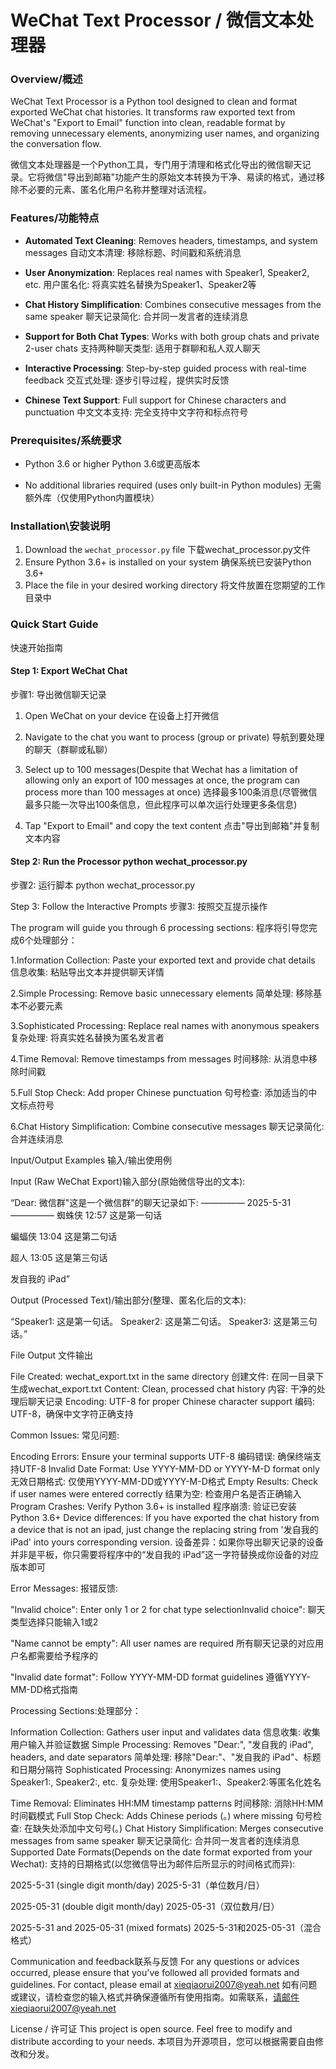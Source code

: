# WeChat Text Processor / 微信文本处理器

### Overview/概述
WeChat Text Processor is a Python tool designed to clean and format exported WeChat chat histories. It transforms raw exported text from WeChat's "Export to Email" function into clean, readable format by removing unnecessary elements, anonymizing user names, and organizing the conversation flow.

微信文本处理器是一个Python工具，专门用于清理和格式化导出的微信聊天记录。它将微信"导出到邮箱"功能产生的原始文本转换为干净、易读的格式，通过移除不必要的元素、匿名化用户名称并整理对话流程。

### Features/功能特点
- **Automated Text Cleaning**: Removes headers, timestamps, and system messages
自动文本清理: 移除标题、时间戳和系统消息

- **User Anonymization**: Replaces real names with Speaker1, Speaker2, etc.
用户匿名化: 将真实姓名替换为Speaker1、Speaker2等

- **Chat History Simplification**: Combines consecutive messages from the same speaker
聊天记录简化: 合并同一发言者的连续消息

- **Support for Both Chat Types**: Works with both group chats and private 2-user chats
支持两种聊天类型: 适用于群聊和私人双人聊天

- **Interactive Processing**: Step-by-step guided process with real-time feedback
交互式处理: 逐步引导过程，提供实时反馈

- **Chinese Text Support**: Full support for Chinese characters and punctuation
中文文本支持: 完全支持中文字符和标点符号

### Prerequisites/系统要求
- Python 3.6 or higher
Python 3.6或更高版本

- No additional libraries required (uses only built-in Python modules)
无需额外库（仅使用Python内置模块）

### Installation\安装说明

1. Download the `wechat_processor.py` file
下载wechat_processor.py文件
2. Ensure Python 3.6+ is installed on your system
确保系统已安装Python 3.6+
3. Place the file in your desired working directory
将文件放置在您期望的工作目录中

### Quick Start Guide
快速开始指南


#### Step 1: Export WeChat Chat
步骤1: 导出微信聊天记录

1. Open WeChat on your device
在设备上打开微信
2. Navigate to the chat you want to process (group or private)
导航到要处理的聊天（群聊或私聊）

3. Select up to 100 messages(Despite that Wechat has a limitation of allowing only an export of 100 messages at once, the program can process more than 100 messages at once)
选择最多100条消息(尽管微信最多只能一次导出100条信息，但此程序可以单次运行处理更多条信息)

4. Tap "Export to Email" and copy the text content
点击"导出到邮箱"并复制文本内容


#### Step 2: Run the Processor python wechat_processor.py
步骤2: 运行脚本 python wechat_processor.py

Step 3: Follow the Interactive Prompts
步骤3: 按照交互提示操作

The program will guide you through 6 processing sections:
程序将引导您完成6个处理部分：

1.Information Collection: Paste your exported text and provide chat details
信息收集: 粘贴导出文本并提供聊天详情

2.Simple Processing: Remove basic unnecessary elements
简单处理: 移除基本不必要元素

3.Sophisticated Processing: Replace real names with anonymous speakers
复杂处理: 将真实姓名替换为匿名发言者

4.Time Removal: Remove timestamps from messages
时间移除: 从消息中移除时间戳

5.Full Stop Check: Add proper Chinese punctuation
句号检查: 添加适当的中文标点符号

6.Chat History Simplification: Combine consecutive messages
聊天记录简化: 合并连续消息

Input/Output Examples 输入/输出使用例

Input (Raw WeChat Export)输入部分(原始微信导出的文本):

“Dear:
微信群"这是一个微信群"的聊天记录如下:
—————  2025-5-31  —————
蜘蛛侠 12:57
这是第一句话

蝙蝠侠 13:04
这是第二句话

超人 13:05
这是第三句话

发自我的 iPad”

Output (Processed Text)/输出部分(整理、匿名化后的文本):

“Speaker1: 这是第一句话。
Speaker2: 这是第二句话。
Speaker3: 这是第三句话。”

File Output
文件输出

File Created: wechat_export.txt in the same directory
创建文件: 在同一目录下生成wechat_export.txt
Content: Clean, processed chat history
内容: 干净的处理后聊天记录
Encoding: UTF-8 for proper Chinese character support
编码: UTF-8，确保中文字符正确支持

Common Issues:
常见问题:

Encoding Errors: Ensure your terminal supports UTF-8
编码错误: 确保终端支持UTF-8
Invalid Date Format: Use YYYY-MM-DD or YYYY-M-D format only
无效日期格式: 仅使用YYYY-MM-DD或YYYY-M-D格式
Empty Results: Check if user names were entered correctly
结果为空: 检查用户名是否正确输入
Program Crashes: Verify Python 3.6+ is installed
程序崩溃: 验证已安装Python 3.6+
Device differences: If you have exported the chat history from a device that is not an ipad, just change the replacing string from '发自我的 iPad' into yours corresponding version.
设备差异：如果你导出聊天记录的设备并非是平板，你只需要将程序中的“发自我的 iPad”这一字符替换成你设备的对应版本即可

Error Messages:
报错反馈:

"Invalid choice": Enter only 1 or 2 for chat type selectionInvalid choice": 
聊天类型选择只能输入1或2

"Name cannot be empty": All user names are required
所有聊天记录的对应用户名都需要给予程序的

"Invalid date format": Follow YYYY-MM-DD format guidelines
遵循YYYY-MM-DD格式指南

Processing Sections:处理部分：

Information Collection: Gathers user input and validates data
信息收集: 收集用户输入并验证数据
Simple Processing: Removes "Dear:", "发自我的 iPad", headers, and date separators
简单处理: 移除"Dear:"、"发自我的 iPad"、标题和日期分隔符
Sophisticated Processing: Anonymizes names using Speaker1:, Speaker2:, etc.
复杂处理: 使用Speaker1:、Speaker2:等匿名化姓名

Time Removal: Eliminates HH:MM timestamp patterns
时间移除: 消除HH:MM时间戳模式
Full Stop Check: Adds Chinese periods (。) where missing
句号检查: 在缺失处添加中文句号(。)
Chat History Simplification: Merges consecutive messages from same speaker
聊天记录简化: 合并同一发言者的连续消息
Supported Date Formats(Depends on the date format exported from your Wechat):
支持的日期格式(以您微信导出为邮件后所显示的时间格式而异):

2025-5-31 (single digit month/day)
2025-5-31（单位数月/日）

2025-05-31 (double digit month/day)
2025-05-31（双位数月/日）

2025-5-31 and 2025-05-31 (mixed formats)
2025-5-31和2025-05-31（混合格式）

Communication and feedback联系与反馈
For any questions or advices occurred, please ensure that you've followed all provided formats and guidelines. For contact, please email at xieqiaorui2007@yeah.net 
如有问题或建议，请检查您的输入格式并确保遵循所有使用指南。如需联系，请邮件xieqiaorui2007@yeah.net 

License / 许可证
This project is open source. Feel free to modify and distribute according to your needs.
本项目为开源项目，您可以根据需要自由修改和分发。
